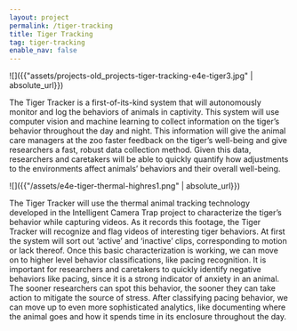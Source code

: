 ```yaml
---
layout: project
permalink: /tiger-tracking
title: Tiger Tracking
tag: tiger-tracking
enable_nav: false
---
```

![]({{"assets/projects-old_projects-tiger-tracking-e4e-tiger3.jpg" | absolute_url}}) 

The Tiger Tracker is a first-of-its-kind system that will autonomously monitor and log the behaviors of animals in captivity. This system will use computer vision and machine learning to collect information on the tiger’s behavior throughout the day and night. This information will give the animal care managers at the zoo faster feedback on the tiger’s well-being and give researchers a fast, robust data collection method. Given this data, researchers and caretakers will be able to quickly quantify how adjustments to the environments affect animals’ behaviors and their overall well-being.

<!-- TODO FIX THIS IMAGE -->
![]({{"/assets/e4e-tiger-thermal-highres1.png" | absolute_url}}) 

The Tiger Tracker will use the thermal animal tracking technology developed in the Intelligent Camera Trap project to characterize the tiger’s behavior while capturing videos. As it records this footage, the Tiger Tracker will recognize and flag videos of interesting tiger behaviors. At first the system will sort out ‘active’ and ‘inactive’ clips, corresponding to motion or lack thereof. Once this basic characterization is working, we can move on to higher level behavior classifications, like pacing recognition. It is important for researchers and caretakers to quickly identify negative behaviors like pacing, since it is a strong indicator of anxiety in an animal. The sooner researchers can spot this behavior, the sooner they can take action to mitigate the source of stress. After classifying pacing behavior, we can move up to even more sophisticated analytics, like documenting where the animal goes and how it spends time in its enclosure throughout the day.   